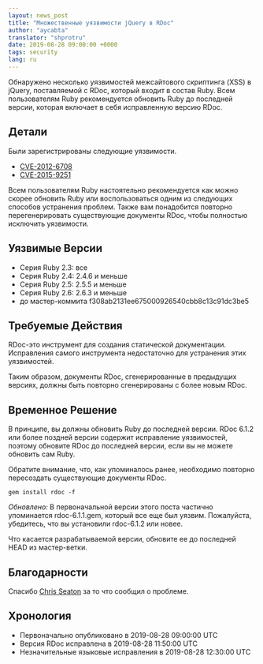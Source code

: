 ```yaml
---
layout: news_post
title: "Множественные уязвимости jQuery в RDoc"
author: "aycabta"
translator: "shprotru"
date: 2019-08-28 09:00:00 +0000
tags: security
lang: ru
---
```


Обнаружено несколько уязвимостей межсайтового скриптинга (XSS) в jQuery, поставляемой с RDoc, который входит в состав Ruby.
Всем пользователям Ruby рекомендуется обновить Ruby до последней версии, которая включает в себя исправленную версию RDoc.

## Детали

Были зарегистрированы следующие уязвимости.

* [CVE-2012-6708](https://nvd.nist.gov/vuln/detail/CVE-2012-6708)
* [CVE-2015-9251](https://nvd.nist.gov/vuln/detail/CVE-2015-9251)

Всем пользователям Ruby настоятельно рекомендуется как можно скорее обновить Ruby или воспользоваться одним из следующих способов устранения проблем.
Также вам понадобится повторно перегенерировать существующие документы RDoc, чтобы полностью исключить уязвимости.

## Уязвимые Версии

* Серия Ruby 2.3: все
* Серия Ruby 2.4: 2.4.6 и меньше
* Серия Ruby 2.5: 2.5.5 и меньше
* Серия Ruby 2.6: 2.6.3 и меньше
* до мастер-коммита f308ab2131ee675000926540cbb8c13c91dc3be5

## Требуемые Действия

RDoc-это инструмент для создания статической документации.
Исправления самого инструмента недостаточно для устранения этих уязвимостей.

Таким образом, документы RDoc, сгенерированные в предыдущих версиях, должны быть повторно сгенерированы с более новым RDoc.

## Временное Решение

В принципе, вы должны обновить Ruby до последней версии.
RDoc 6.1.2 или более поздней версии содержит исправление уязвимостей, поэтому обновите RDoc до последней версии, если вы не можете обновить сам Ruby.

Обратите внимание, что, как упоминалось ранее, необходимо повторно пересоздать существующие документы RDoc.

```
gem install rdoc -f
```

*Обновлено:* В первоначальной версии этого поста частично упоминается rdoc-6.1.1.gem, который все еще был уязвим. Пожалуйста, убедитесь, что вы установили rdoc-6.1.2 или новее.

Что касается разрабатываемой версии, обновите ее до последней HEAD из мастер-ветки.

## Благодарности

Спасибо [Chris Seaton](https://hackerone.com/chrisseaton) за то что сообщил о проблеме.

## Хронология

* Первоначально опубликовано в 2019-08-28 09:00:00 UTC
* Версия RDoc исправлена в 2019-08-28 11:50:00 UTC
* Незначительные языковые исправления в 2019-08-28 12:30:00 UTC
